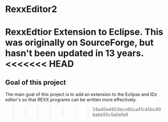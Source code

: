 # RexxEditor2
RexxEdtior Extension to Eclipse. This was originally on SourceForge, but hasn't been updated in 13 years.
<<<<<<< HEAD
=======

## Goal of this project
The main goal of this project is to add an extension to the Eclipse and IDz editor's so that REXX programs can be written more effectively.
>>>>>>> 24a40e4653bcc60ca41c45bc99babb55c5a0efe6
